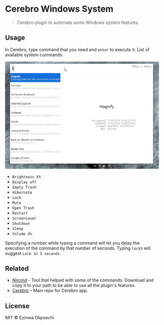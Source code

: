 # Cerebro Windows System
> Cerebro plugin to automate some Windows system features

## Usage

In Cerebro, type command that you need and `enter` to execute it. List of available system commands:

![](usage.gif)

* `Brightness X%`
* `Display off`
* `Empty Trash`
* `Hibernate`
* `Lock`
* `Mute`
* `Open Trash`
* `Restart`
* `Screensaver`
* `Shutdown`
* `Sleep`
* `Volume X%`

Specifying a number while typing a command will let you delay the execution of the command by that number of seconds.
Typing `lock5` will suggest `Lock in 5 seconds`.

## Related
- [Nircmd](http://www.nirsoft.net/utils/nircmd.html) - Tool that helped with some of the commands. Download and copy it to your path to be able to use all the plugin's features.
- [Cerebro](http://github.com/KELiON/cerebro) – Main repo for Cerebro app.


## License

MIT © Ezinwa Okpoechi
